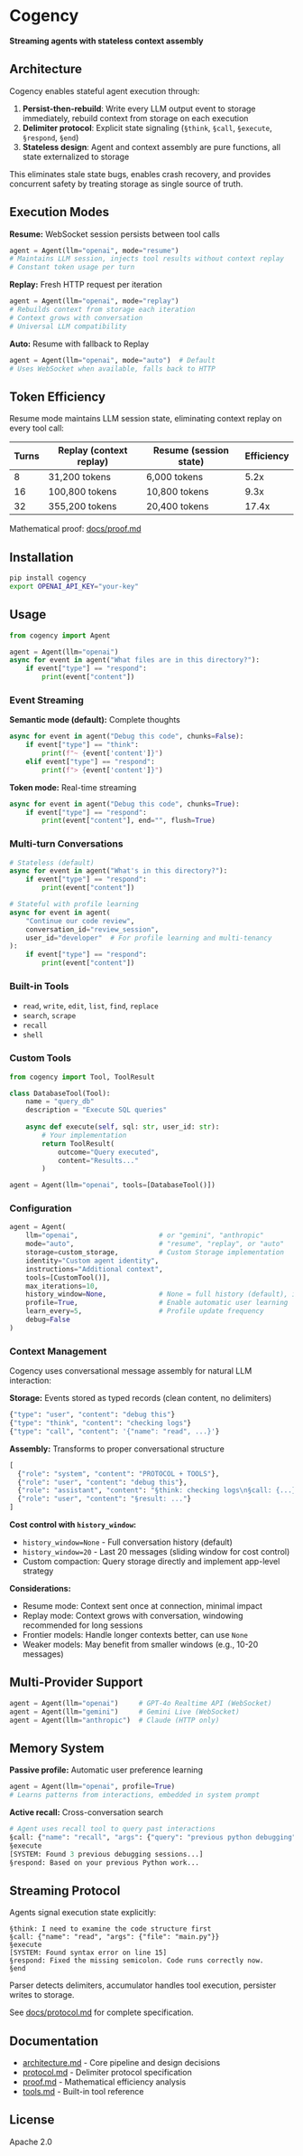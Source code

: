 # Cogency

**Streaming agents with stateless context assembly**

## Architecture

Cogency enables stateful agent execution through:

1. **Persist-then-rebuild**: Write every LLM output event to storage immediately, rebuild context from storage on each execution
2. **Delimiter protocol**: Explicit state signaling (`§think`, `§call`, `§execute`, `§respond`, `§end`)
3. **Stateless design**: Agent and context assembly are pure functions, all state externalized to storage

This eliminates stale state bugs, enables crash recovery, and provides concurrent safety by treating storage as single source of truth.

## Execution Modes

**Resume:** WebSocket session persists between tool calls
```python
agent = Agent(llm="openai", mode="resume")
# Maintains LLM session, injects tool results without context replay
# Constant token usage per turn
```

**Replay:** Fresh HTTP request per iteration
```python
agent = Agent(llm="openai", mode="replay")
# Rebuilds context from storage each iteration
# Context grows with conversation
# Universal LLM compatibility
```

**Auto:** Resume with fallback to Replay
```python
agent = Agent(llm="openai", mode="auto")  # Default
# Uses WebSocket when available, falls back to HTTP
```

## Token Efficiency

Resume mode maintains LLM session state, eliminating context replay on every tool call:

| Turns | Replay (context replay) | Resume (session state) | Efficiency |
|-------|------------------------|------------------------|------------|
| 8     | 31,200 tokens         | 6,000 tokens          | 5.2x       |
| 16    | 100,800 tokens        | 10,800 tokens         | 9.3x       |
| 32    | 355,200 tokens        | 20,400 tokens         | 17.4x      |

Mathematical proof: [docs/proof.md](docs/proof.md)

## Installation

```bash
pip install cogency
export OPENAI_API_KEY="your-key"
```

## Usage

```python
from cogency import Agent

agent = Agent(llm="openai")
async for event in agent("What files are in this directory?"):
    if event["type"] == "respond":
        print(event["content"])
```

### Event Streaming

**Semantic mode (default):** Complete thoughts
```python
async for event in agent("Debug this code", chunks=False):
    if event["type"] == "think":
        print(f"~ {event['content']}")
    elif event["type"] == "respond":
        print(f"> {event['content']}")
```

**Token mode:** Real-time streaming
```python
async for event in agent("Debug this code", chunks=True):
    if event["type"] == "respond":
        print(event["content"], end="", flush=True)
```

### Multi-turn Conversations

```python
# Stateless (default)
async for event in agent("What's in this directory?"):
    if event["type"] == "respond":
        print(event["content"])

# Stateful with profile learning
async for event in agent(
    "Continue our code review",
    conversation_id="review_session",
    user_id="developer"  # For profile learning and multi-tenancy
):
    if event["type"] == "respond":
        print(event["content"])
```

### Built-in Tools

- `read`, `write`, `edit`, `list`, `find`, `replace`
- `search`, `scrape`
- `recall`
- `shell`

### Custom Tools

```python
from cogency import Tool, ToolResult

class DatabaseTool(Tool):
    name = "query_db"
    description = "Execute SQL queries"
    
    async def execute(self, sql: str, user_id: str):
        # Your implementation
        return ToolResult(
            outcome="Query executed",
            content="Results..."
        )

agent = Agent(llm="openai", tools=[DatabaseTool()])
```

### Configuration

```python
agent = Agent(
    llm="openai",                    # or "gemini", "anthropic"
    mode="auto",                     # "resume", "replay", or "auto"
    storage=custom_storage,          # Custom Storage implementation
    identity="Custom agent identity",
    instructions="Additional context",
    tools=[CustomTool()],
    max_iterations=10,
    history_window=None,             # None = full history (default), int = sliding window
    profile=True,                    # Enable automatic user learning
    learn_every=5,                   # Profile update frequency
    debug=False
)
```

### Context Management

Cogency uses conversational message assembly for natural LLM interaction:

**Storage:** Events stored as typed records (clean content, no delimiters)
```python
{"type": "user", "content": "debug this"}
{"type": "think", "content": "checking logs"}
{"type": "call", "content": '{"name": "read", ...}'}
```

**Assembly:** Transforms to proper conversational structure
```python
[
  {"role": "system", "content": "PROTOCOL + TOOLS"},
  {"role": "user", "content": "debug this"},
  {"role": "assistant", "content": "§think: checking logs\n§call: {...}\n§execute"},
  {"role": "user", "content": "§result: ..."}
]
```

**Cost control with `history_window`:**
- `history_window=None` - Full conversation history (default)
- `history_window=20` - Last 20 messages (sliding window for cost control)
- Custom compaction: Query storage directly and implement app-level strategy

**Considerations:**
- Resume mode: Context sent once at connection, minimal impact
- Replay mode: Context grows with conversation, windowing recommended for long sessions
- Frontier models: Handle longer contexts better, can use `None`
- Weaker models: May benefit from smaller windows (e.g., 10-20 messages)

## Multi-Provider Support

```python
agent = Agent(llm="openai")     # GPT-4o Realtime API (WebSocket)
agent = Agent(llm="gemini")     # Gemini Live (WebSocket)
agent = Agent(llm="anthropic")  # Claude (HTTP only)
```





## Memory System

**Passive profile:** Automatic user preference learning
```python
agent = Agent(llm="openai", profile=True)
# Learns patterns from interactions, embedded in system prompt
```

**Active recall:** Cross-conversation search
```python
# Agent uses recall tool to query past interactions
§call: {"name": "recall", "args": {"query": "previous python debugging"}}
§execute
[SYSTEM: Found 3 previous debugging sessions...]
§respond: Based on your previous Python work...
```

## Streaming Protocol

Agents signal execution state explicitly:

```
§think: I need to examine the code structure first
§call: {"name": "read", "args": {"file": "main.py"}}
§execute
[SYSTEM: Found syntax error on line 15]
§respond: Fixed the missing semicolon. Code runs correctly now.
§end
```

Parser detects delimiters, accumulator handles tool execution, persister writes to storage.

See [docs/protocol.md](docs/protocol.md) for complete specification.

## Documentation

- [architecture.md](docs/architecture.md) - Core pipeline and design decisions
- [protocol.md](docs/protocol.md) - Delimiter protocol specification
- [proof.md](docs/proof.md) - Mathematical efficiency analysis
- [tools.md](docs/tools.md) - Built-in tool reference

## License

Apache 2.0

